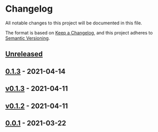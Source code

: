 # Changelog

All notable changes to this project will be documented in this file.

The format is based on [Keep a Changelog](https://keepachangelog.com/en/1.0.0/),
and this project adheres to [Semantic Versioning](https://semver.org/spec/v2.0.0.html).

## [Unreleased]

## [0.1.3] - 2021-04-14

## [v0.1.3] - 2021-04-11

## [v0.1.2] - 2021-04-11

## [0.0.1] - 2021-03-22

[Unreleased]: https://github.com/billsioros/dotify/compare/0.1.3...HEAD

[0.1.3]: https://github.com/billsioros/dotify/compare/v0.1.3...0.1.3

[v0.1.3]: https://github.com/billsioros/dotify/compare/v0.1.2...v0.1.3

[v0.1.2]: https://github.com/billsioros/dotify/compare/0.0.1...v0.1.2

[0.0.1]: https://github.com/billsioros/dotify/compare/cd086bbe1d47c28af85a87673d9addfdacfde4f6...0.0.1
